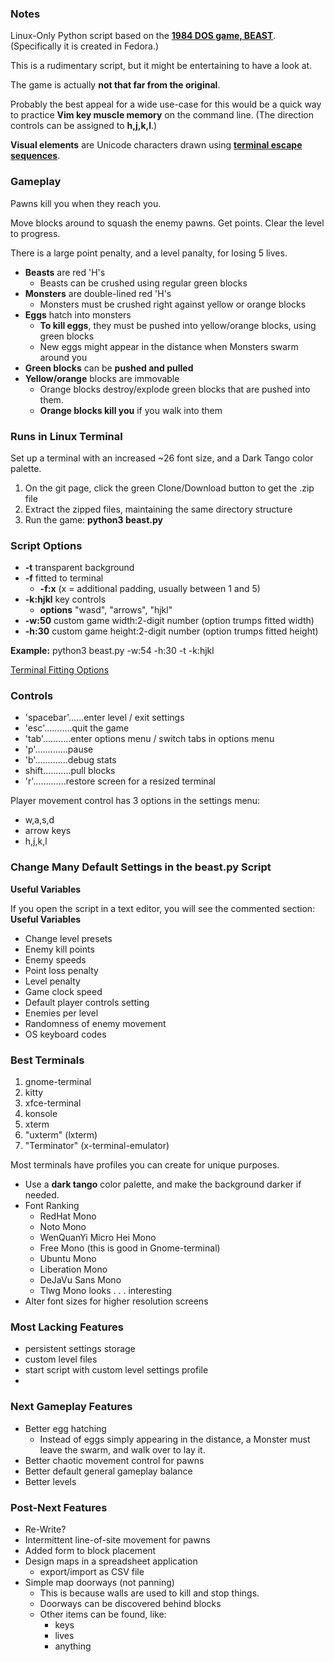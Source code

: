### Notes

Linux-Only Python script based on the **[1984 DOS game, BEAST](https://github.com/wattahay/cli-game-scripts/wiki)**. (Specifically it is created in Fedora.)

This is a rudimentary script, but it might be entertaining to have a look at.

The game is actually **not that far from the original**. 

Probably the best appeal for a wide use-case for this would be a quick way to practice **Vim key muscle memory** on the command line. (The direction controls can be assigned to **h,j,k,l**.)

**Visual elements** are Unicode characters drawn using **[terminal escape sequences](https://github.com/wattahay/cli-game-scripts/wiki/Inline-Cursor-Movement)**.

### Gameplay

Pawns kill you when they reach you.

Move blocks around to squash the enemy pawns. Get points. Clear the level to progress.

There is a large point penalty, and a level panalty, for losing 5 lives.

* **Beasts** are red 'H's
	* Beasts can be crushed using regular green blocks
* **Monsters** are double-lined red 'H's
	* Monsters must be crushed right against yellow or orange blocks
* **Eggs** hatch into monsters
	* **To kill eggs**, they must be pushed into yellow/orange blocks, using green blocks
	* New eggs might appear in the distance when Monsters swarm around you
* **Green blocks** can be **pushed and pulled**
* **Yellow/orange** blocks are immovable
	* Orange blocks destroy/explode green blocks that are pushed into them.
	* **Orange blocks kill you** if you walk into them

### Runs in Linux Terminal

Set up a terminal with an increased ~26 font size, and a Dark Tango color palette.
1. On the git page, click the green Clone/Download button to get the .zip file
2. Extract the zipped files, maintaining the same directory structure
4. Run the game: **python3 beast.py**

### Script Options

* **-t** transparent background
* **-f** fitted to terminal
	* **-f:x** (x = additional padding, usually between 1 and 5)
* **-k:hjkl** key controls
	* **options** "wasd", "arrows", "hjkl"
* **-w:50** custom game width:2-digit number (option trumps fitted width)
* **-h:30** custom game height:2-digit number (option trumps fitted height)

**Example:** python3 beast.py -w:54 -h:30 -t -k:hjkl

[Terminal Fitting Options](https://github.com/wattahay/cli-game-scripts/wiki/Terminal-Fitting-Options)

### Controls

* 'spacebar'......enter level / exit settings
* 'esc'...........quit the game
* 'tab'...........enter options menu / switch tabs in options menu
* 'p'.............pause
* 'b'.............debug stats
* shift...........pull blocks
* 'r'.............restore screen for a resized terminal

Player movement control has 3 options in the settings menu:

* w,a,s,d
* arrow keys
* h,j,k,l


### Change Many Default Settings in the beast.py Script

**Useful Variables**

If you open the script in a text editor, you will see the commented section: **Useful Variables**

* Change level presets
* Enemy kill points
* Enemy speeds
* Point loss penalty
* Level penalty
* Game clock speed
* Default player controls setting
* Enemies per level
* Randomness of enemy movement
* OS keyboard codes

### Best Terminals

1. gnome-terminal
2. kitty
3. xfce-terminal
4. konsole
5. xterm
6. "uxterm" (lxterm)
7. "Terminator" (x-terminal-emulator)

Most terminals have profiles you can create for unique purposes.

* Use a **dark tango** color palette, and make the background darker if needed.
* Font Ranking
	* RedHat Mono
	* Noto Mono
	* WenQuanYi Micro Hei Mono
	* Free Mono (this is good in Gnome-terminal)
	* Ubuntu Mono
 	* Liberation Mono
 	* DeJaVu Sans Mono
 	* Tlwg Mono looks . . . interesting
* Alter font sizes for higher resolution screens

### Most Lacking Features

* persistent settings storage
* custom level files
* start script with custom level settings profile
* 
### Next Gameplay Features

* Better egg hatching
	* Instead of eggs simply appearing in the distance, a Monster must leave the swarm, and walk over to lay it.
* Better chaotic movement control for pawns
* Better default general gameplay balance
* Better levels

### Post-Next Features

* Re-Write?
* Intermittent line-of-site movement for pawns
* Added form to block placement
* Design maps in a spreadsheet application
	* export/import as CSV file
* Simple map doorways (not panning)
	* This is because walls are used to kill and stop things.
 	* Doorways can be discovered behind blocks
  	* Other items can be found, like:
  		* keys
  	 	* lives
  	  	* anything


